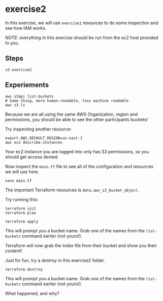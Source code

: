 # exercise2

In this exercise, we will use `exercise1` resources to do some inspection and see how IAM works.

_NOTE_: everything in this exercise should be run from the ec2 host provided to you.

## Steps

```
cd exercise2
```

## Experiements

```
aws s3api list-buckets
# Same thing, more human-readable, less machine readable
aws s3 ls
```

Because we are all using the same AWS Organization, region and permissions, you should be able to see
the other participants buckets!

Try inspecting another resource:

```
export AWS_DEFAULT_REGION=us-east-1
aws ec2 describe-instances
```

Your ec2 instance you are logged into only has S3 permissions, so you should get access denied.

Now inspect the `main.tf` file to see all of the configuration and resources we will use here.

```
nano main.tf
```

The important Terraform resources is `data.aws_s3_bucket_object`.

Try running this:

```
terraform init
terraform plan
```

```
terraform apply
```

This will prompt you a bucket name. Grab one of the names from the `list-buckets` command earlier (not yours!).

Terraform will now grab the index file from their bucket and show you their content!

Just for fun, try a destroy in this exercise2 folder.

```
terraform destroy
```

This will prompt you a bucket name. Grab one of the names from the `list-buckets` command earlier (not yours!).

What happened, and why?
